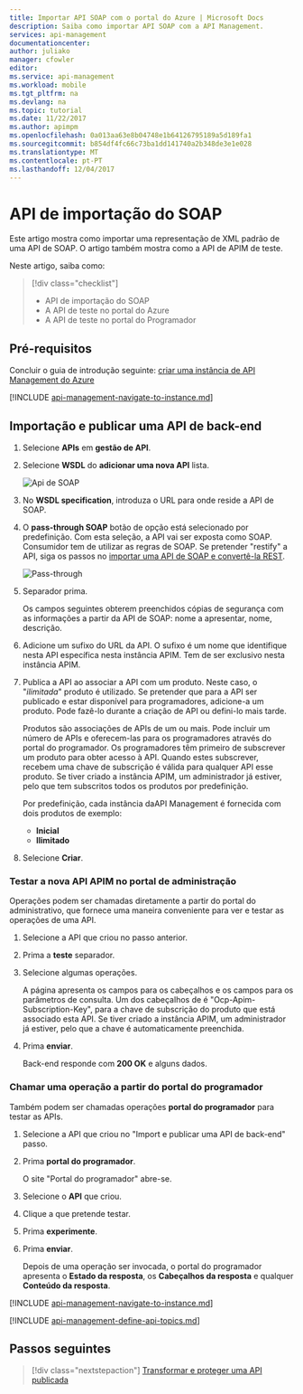 ```yaml
---
title: Importar API SOAP com o portal do Azure | Microsoft Docs
description: Saiba como importar API SOAP com a API Management.
services: api-management
documentationcenter: 
author: juliako
manager: cfowler
editor: 
ms.service: api-management
ms.workload: mobile
ms.tgt_pltfrm: na
ms.devlang: na
ms.topic: tutorial
ms.date: 11/22/2017
ms.author: apimpm
ms.openlocfilehash: 0a013aa63e8b04748e1b64126795189a5d189fa1
ms.sourcegitcommit: b854df4fc66c73ba1dd141740a2b348de3e1e028
ms.translationtype: MT
ms.contentlocale: pt-PT
ms.lasthandoff: 12/04/2017
---
```

# <a name="import-soap-api"></a>API de importação do SOAP

Este artigo mostra como importar uma representação de XML padrão de uma API de SOAP. O artigo também mostra como a API de APIM de teste.

Neste artigo, saiba como:

> [!div class="checklist"]
> * API de importação do SOAP
> * A API de teste no portal do Azure
> * A API de teste no portal do Programador

## <a name="prerequisites"></a>Pré-requisitos

Concluir o guia de introdução seguinte: [criar uma instância de API Management do Azure](get-started-create-service-instance.md)

[!INCLUDE [api-management-navigate-to-instance.md](../../includes/api-management-navigate-to-instance.md)]

## <a name="create-api"></a>Importação e publicar uma API de back-end

1. Selecione **APIs** em **gestão de API**.
2. Selecione **WSDL** do **adicionar uma nova API** lista.

    ![Api de SOAP](./media/import-soap-api/wsdl-api.png)
3. No **WSDL specification**, introduza o URL para onde reside a API de SOAP.
4. O **pass-through SOAP** botão de opção está selecionado por predefinição. Com esta seleção, a API vai ser exposta como SOAP. Consumidor tem de utilizar as regras de SOAP. Se pretender "restify" a API, siga os passos no [importar uma API de SOAP e convertê-la REST](restify-soap-api.md).

    ![Pass-through](./media/import-soap-api/pass-through.png)
5. Separador prima.

    Os campos seguintes obterem preenchidos cópias de segurança com as informações a partir da API de SOAP: nome a apresentar, nome, descrição.
6. Adicione um sufixo do URL da API. O sufixo é um nome que identifique nesta API específica nesta instância APIM. Tem de ser exclusivo nesta instância APIM.
9. Publica a API ao associar a API com um produto. Neste caso, o "*ilimitada*" produto é utilizado.  Se pretender que para a API ser publicado e estar disponível para programadores, adicione-a um produto. Pode fazê-lo durante a criação de API ou defini-lo mais tarde.

    Produtos são associações de APIs de um ou mais. Pode incluir um número de APIs e oferecem-las para os programadores através do portal do programador. Os programadores têm primeiro de subscrever um produto para obter acesso à API. Quando estes subscrever, recebem uma chave de subscrição é válida para qualquer API esse produto. Se tiver criado a instância APIM, um administrador já estiver, pelo que tem subscritos todos os produtos por predefinição.

    Por predefinição, cada instância daAPI Management é fornecida com dois produtos de exemplo:

    * **Inicial**
    * **Ilimitado**   
10. Selecione **Criar**.

### <a name="test-the-new-apim-api-in-the-administrative-portal"></a>Testar a nova API APIM no portal de administração

Operações podem ser chamadas diretamente a partir do portal do administrativo, que fornece uma maneira conveniente para ver e testar as operações de uma API.  

1. Selecione a API que criou no passo anterior.
2. Prima a **teste** separador.
3. Selecione algumas operações.

    A página apresenta os campos para os cabeçalhos e os campos para os parâmetros de consulta. Um dos cabeçalhos de é "Ocp-Apim-Subscription-Key", para a chave de subscrição do produto que está associado esta API. Se tiver criado a instância APIM, um administrador já estiver, pelo que a chave é automaticamente preenchida. 
1. Prima **enviar**.

    Back-end responde com **200 OK** e alguns dados.

### <a name="call-operation"> </a>Chamar uma operação a partir do portal do programador

Também podem ser chamadas operações **portal do programador** para testar as APIs. 

1. Selecione a API que criou no "Import e publicar uma API de back-end" passo.
2. Prima **portal do programador**.

    O site "Portal do programador" abre-se.
3. Selecione o **API** que criou.
4. Clique a que pretende testar.
5. Prima **experimente**.
6. Prima **enviar**.
    
    Depois de uma operação ser invocada, o portal do programador apresenta o **Estado da resposta**, os **Cabeçalhos da resposta** e qualquer **Conteúdo da resposta**.

[!INCLUDE [api-management-navigate-to-instance.md](../../includes/api-management-append-apis.md)]

[!INCLUDE [api-management-define-api-topics.md](../../includes/api-management-define-api-topics.md)]

## <a name="next-steps"></a>Passos seguintes

> [!div class="nextstepaction"]
> [Transformar e proteger uma API publicada](transform-api.md)